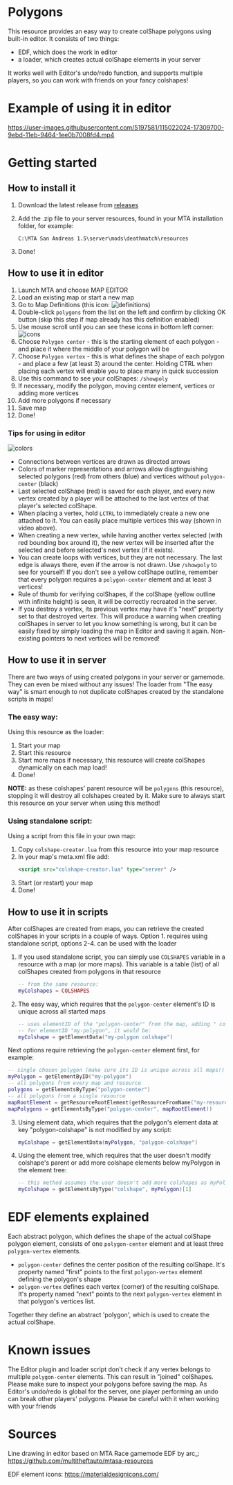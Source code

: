 # Polygons
This resource provides an easy way to create colShape polygons using built-in editor. It consists of two things:
- EDF, which does the work in editor
- a loader, which creates actual colShape elements in your server

It works well with Editor's undo/redo function, and supports multiple players, so you can work with friends on your fancy colshapes!

# Example of using it in editor
https://user-images.githubusercontent.com/5197581/115022024-17309700-9ebd-11eb-9464-1ee0b7008fd4.mp4
# Getting started

## How to install it
1. Download the latest release from [releases](https://github.com/Yamsha75/polygons/releases)
2. Add the .zip file to your server resources, found in your MTA installation folder, for example:

    `C:\MTA San Andreas 1.5\server\mods\deathmatch\resources`
3. Done!

## How to use it in editor
1. Launch MTA and choose MAP EDITOR
2. Load an existing map or start a new map
3. Go to Map Definitions (this icon: ![definitions](https://user-images.githubusercontent.com/5197581/115040528-d131fe00-9ed1-11eb-8cd4-7c58f20aba54.png))
4. Double-click `polygons` from the list on the left and confirm by clicking OK button (skip this step if map already has this definition enabled)
5. Use mouse scroll until you can see these icons in bottom left corner: ![icons](https://user-images.githubusercontent.com/5197581/115040775-0e968b80-9ed2-11eb-8979-02558d71f255.png)
6. Choose `Polygon center` - this is the starting element of each polygon - and place it where the middle of your polygon will be
7. Choose `Polygon vertex` - this is what defines the shape of each polygon - and place a few (at least 3) around the center. Holding CTRL when placing each vertex will enable you to place many in quick succession
8. Use this command to see your colShapes: `/showpoly`
9. If necessary, modify the polygon, moving center element, vertices or adding more vertices
10. Add more polygons if necessary
11. Save map
12. Done!


### Tips for using in editor
![colors](https://user-images.githubusercontent.com/5197581/115051303-f6783980-9edc-11eb-9402-d98ff92fd54f.png)

- Connections between vertices are drawn as directed arrows
- Colors of marker representations and arrows allow disgtinguishing selected polygons (red) from others (blue) and vertices without `polygon-center` (black)
- Last selected colShape (red) is saved for each player, and every new vertex created by a player will be attached to the last vertex of that player's selected colShape.
- When placing a vertex, hold `LCTRL` to immediately create a new one attached to it. You can easily place multiple vertices this way (shown in video above).
- When creating a new vertex, while having another vertex selected (with red bounding box around it), the new vertex will be inserted after the selected and before selected's next vertex (if it exists).
- You can create loops with vertices, but they are not necessary. The last edge is always there, even if the arrow is not drawn. Use `/showpoly` to see for yourself! If you don't see a yellow colShape outline, remember that every polygon requires a `polygon-center` element and at least 3 vertices!
- Rule of thumb for verifying colShapes, if the colShape (yellow outline with infinite height) is seen, it will be correctly recreated in the server.
- If you destroy a vertex, its previous vertex may have it's "next" property set to that destroyed vertex. This will produce a warning when creating colShapes in server to let you know something is wrong, but it can be easily fixed by simply loading the map in Editor and saving it again. Non-existing pointers to next vertices will be removed! 
## How to use it in server
There are two ways of using created polygons in your server or gamemode. They can even be mixed without any issues! The loader from "The easy way" is smart enough to not duplicate colShapes created by the standalone scripts in maps!

### The easy way:
Using this resource as the loader:

1. Start your map
2. Start this resource
3. Start more maps if necessary, this resource will create colShapes dynamically on each map load!
4. Done!

**NOTE:** as these colshapes' parent resource will be `polygons` (this resource), stopping it will destroy all colshapes created by it. Make sure to always start this resource on your server when using this method!

### Using standalone script:
Using a script from this file in your own map:

1. Copy `colshape-creator.lua` from this resource into your map resource
2. In your map's meta.xml file add:
    ```xml
    <script src="colshape-creator.lua" type="server" />
    ```
3. Start (or restart) your map
4. Done!

## How to use it in scripts
After colShapes are created from maps, you can retrieve the created colShapes in your scripts in a couple of ways. Option 1. requires using standalone script, options 2-4. can be used with the loader

1. If you used standalone script, you can simply use `COLSHAPES` variable in a resource with a map (or more maps). This variable is a table (list) of all colShapes created from polygons in that resource
    ```lua
    -- from the same resource:
    myColshapes = COLSHAPES
    ```

2. The easy way, which requires that the `polygon-center` element's ID is unique across all started maps
    ```lua
    -- uses elementID of the "polygon-center" from the map, adding " colshape" after it
    -- for elementID "my-polygon", it would be:
    myColshape = getElementData("my-polygon colshape")
    ```

Next options require retrieving the `polygon-center` element first, for example:

```lua
-- single chosen polygon (make sure its ID is unique across all maps!)
myPolygon = getElementByID("my-polygon")
-- all polygons from every map and resource
polygons = getElementsByType("polygon-center")
-- all polygons from a single resource
mapRootElement = getResourceRootElement(getResourceFromName("my-resource"))
mapPolygons = getElementsByType("polygon-center", mapRootElement))
```

3. Using element data, which requires that the polygon's element data at key "polygon-colshape" is not modified by any script:
    ```lua
    myColshape = getElementData(myPolygon, "polygon-colshape")
    ```

4. Using the element tree, which requires that the user doesn't modify colshape's parent or add more colshape elements below myPolygon in the element tree:
    ```lua
    -- this method assumes the user doesn't add more colshapes as myPolygon's children
    myColshape = getElementsByType("colshape", myPolygon)[1]
    ```
<!--# Exporting polygons as Lua code
## *Coming Soon! (probably)*
Exported code will look like this:
```lua
createColPolygon(x, y, 1, 1, 3, 5, 9, 17, ...)
```-->
# EDF elements explained
Each abstract polygon, which defines the shape of the actual colShape polygon element, consists of one `polygon-center` element and at least three `polygon-vertex` elements.

- `polygon-center` defines the center position of the resulting colShape. It's property
named "first" points to the first `polygon-vertex` element defining the polygon's shape
- `polygon-vertex` defines each vertex (corner) of the resulting colShape. It's property
named "next" points to the next `polygon-vertex` element in that polygon's vertices list.

Together they define an abstract 'polygon', which is used to create the actual colShape.

# Known issues
The Editor plugin and loader script don't check if any vertex belongs to multiple `polygon-center` elements. This can result in "joined" colShapes. Please make sure to inspect your polygons before saving the map.
As Editor's undo/redo is global for the server, one player performing an undo can break other players' polygons. Please be careful with it when working with your friends



# Sources
Line drawing in editor based on MTA Race gamemode EDF by arc_:
https://github.com/multitheftauto/mtasa-resources

EDF element icons: https://materialdesignicons.com/
